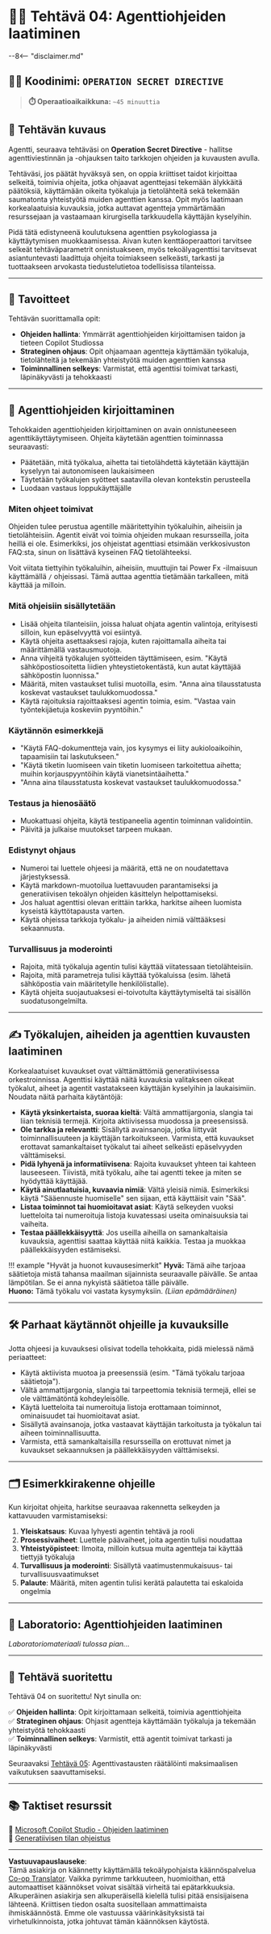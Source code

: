 <!--
CO_OP_TRANSLATOR_METADATA:
{
  "original_hash": "66d1f5ea2cc33dc690a5fc4a8e2a666e",
  "translation_date": "2025-10-17T05:32:09+00:00",
  "source_file": "docs/operative-preview/04-agent-instructions/README.md",
  "language_code": "fi"
}
-->
# 🕵️‍♂️ Tehtävä 04: Agenttiohjeiden laatiminen

--8<-- "disclaimer.md"

## 🕵️‍♂️ Koodinimi: `OPERATION SECRET DIRECTIVE`

> **⏱️ Operaatioaikaikkuna:** `~45 minuuttia`

## 🎯 Tehtävän kuvaus

Agentti, seuraava tehtäväsi on **Operation Secret Directive** - hallitse agenttiviestinnän ja -ohjauksen taito tarkkojen ohjeiden ja kuvausten avulla.

Tehtäväsi, jos päätät hyväksyä sen, on oppia kriittiset taidot kirjoittaa selkeitä, toimivia ohjeita, jotka ohjaavat agenttejasi tekemään älykkäitä päätöksiä, käyttämään oikeita työkaluja ja tietolähteitä sekä tekemään saumatonta yhteistyötä muiden agenttien kanssa. Opit myös laatimaan korkealaatuisia kuvauksia, jotka auttavat agentteja ymmärtämään resurssejaan ja vastaamaan kirurgisella tarkkuudella käyttäjän kyselyihin.

Pidä tätä edistyneenä koulutuksena agenttien psykologiassa ja käyttäytymisen muokkaamisessa. Aivan kuten kenttäoperaattori tarvitsee selkeät tehtäväparametrit onnistuakseen, myös tekoälyagenttisi tarvitsevat asiantuntevasti laadittuja ohjeita toimiakseen selkeästi, tarkasti ja tuottaakseen arvokasta tiedustelutietoa todellisissa tilanteissa.

---

## 🔎 Tavoitteet

Tehtävän suorittamalla opit:

- **Ohjeiden hallinta**: Ymmärrät agenttiohjeiden kirjoittamisen taidon ja tieteen Copilot Studiossa
- **Strateginen ohjaus**: Opit ohjaamaan agentteja käyttämään työkaluja, tietolähteitä ja tekemään yhteistyötä muiden agenttien kanssa
- **Toiminnallinen selkeys**: Varmistat, että agenttisi toimivat tarkasti, läpinäkyvästi ja tehokkaasti

---

## 📝 Agenttiohjeiden kirjoittaminen

Tehokkaiden agenttiohjeiden kirjoittaminen on avain onnistuneeseen agenttikäyttäytymiseen. Ohjeita käytetään agenttien toiminnassa seuraavasti:

- Päätetään, mitä työkalua, aihetta tai tietolähdettä käytetään käyttäjän kyselyyn tai autonomiseen laukaisimeen
- Täytetään työkalujen syötteet saatavilla olevan kontekstin perusteella
- Luodaan vastaus loppukäyttäjälle

### Miten ohjeet toimivat

Ohjeiden tulee perustua agentille määritettyihin työkaluihin, aiheisiin ja tietolähteisiin. Agentit eivät voi toimia ohjeiden mukaan resursseilla, joita heillä ei ole. Esimerkiksi, jos ohjeistat agenttiasi etsimään verkkosivuston FAQ:sta, sinun on lisättävä kyseinen FAQ tietolähteeksi.

Voit viitata tiettyihin työkaluihin, aiheisiin, muuttujin tai Power Fx -ilmaisuun käyttämällä `/` ohjeissasi. Tämä auttaa agenttia tietämään tarkalleen, mitä käyttää ja milloin.

### Mitä ohjeisiin sisällytetään

- Lisää ohjeita tilanteisiin, joissa haluat ohjata agentin valintoja, erityisesti silloin, kun epäselvyyttä voi esiintyä.
- Käytä ohjeita asettaaksesi rajoja, kuten rajoittamalla aiheita tai määrittämällä vastausmuotoja.
- Anna vihjeitä työkalujen syötteiden täyttämiseen, esim. "Käytä sähköpostiosoitetta liidien yhteystietokentästä, kun autat käyttäjää sähköpostin luonnissa."
- Määritä, miten vastaukset tulisi muotoilla, esim. "Anna aina tilausstatusta koskevat vastaukset taulukkomuodossa."
- Käytä rajoituksia rajoittaaksesi agentin toimia, esim. "Vastaa vain työntekijäetuja koskeviin pyyntöihin."

### Käytännön esimerkkejä

- "Käytä FAQ-dokumentteja vain, jos kysymys ei liity aukioloaikoihin, tapaamisiin tai laskutukseen."
- "Käytä tiketin luomiseen vain tiketin luomiseen tarkoitettua aihetta; muihin korjauspyyntöihin käytä vianetsintäaihetta."
- "Anna aina tilausstatusta koskevat vastaukset taulukkomuodossa."

### Testaus ja hienosäätö

- Muokattuasi ohjeita, käytä testipaneelia agentin toiminnan validointiin.
- Päivitä ja julkaise muutokset tarpeen mukaan.

### Edistynyt ohjaus

- Numeroi tai luettele ohjeesi ja määritä, että ne on noudatettava järjestyksessä.
- Käytä markdown-muotoilua luettavuuden parantamiseksi ja generatiivisen tekoälyn ohjeiden käsittelyn helpottamiseksi.
- Jos haluat agenttisi olevan erittäin tarkka, harkitse aiheen luomista kyseistä käyttötapausta varten.
- Käytä ohjeissa tarkkoja työkalu- ja aiheiden nimiä välttääksesi sekaannusta.

### Turvallisuus ja moderointi

- Rajoita, mitä työkaluja agentin tulisi käyttää viitatessaan tietolähteisiin.
- Rajoita, mitä parametreja tulisi käyttää työkaluissa (esim. lähetä sähköpostia vain määritetylle henkilölistalle).
- Käytä ohjeita suojautuaksesi ei-toivotulta käyttäytymiseltä tai sisällön suodatusongelmilta.

---

## ✍️ Työkalujen, aiheiden ja agenttien kuvausten laatiminen

Korkealaatuiset kuvaukset ovat välttämättömiä generatiivisessa orkestroinnissa. Agenttisi käyttää näitä kuvauksia valitakseen oikeat työkalut, aiheet ja agentit vastatakseen käyttäjän kyselyihin ja laukaisimiin. Noudata näitä parhaita käytäntöjä:

- **Käytä yksinkertaista, suoraa kieltä**: Vältä ammattijargonia, slangia tai liian teknisiä termejä. Kirjoita aktiivisessa muodossa ja preesensissä.
- **Ole tarkka ja relevantti**: Sisällytä avainsanoja, jotka liittyvät toiminnallisuuteen ja käyttäjän tarkoitukseen. Varmista, että kuvaukset erottavat samankaltaiset työkalut tai aiheet selkeästi epäselvyyden välttämiseksi.
- **Pidä lyhyenä ja informatiivisena**: Rajoita kuvaukset yhteen tai kahteen lauseeseen. Tiivistä, mitä työkalu, aihe tai agentti tekee ja miten se hyödyttää käyttäjää.
- **Käytä ainutlaatuisia, kuvaavia nimiä**: Vältä yleisiä nimiä. Esimerkiksi käytä "Sääennuste huomiselle" sen sijaan, että käyttäisit vain "Sää".
- **Listaa toiminnot tai huomioitavat asiat**: Käytä selkeyden vuoksi luetteloita tai numeroituja listoja kuvatessasi useita ominaisuuksia tai vaiheita.
- **Testaa päällekkäisyyttä**: Jos useilla aiheilla on samankaltaisia kuvauksia, agenttisi saattaa käyttää niitä kaikkia. Testaa ja muokkaa päällekkäisyyden estämiseksi.

!!! example "Hyvät ja huonot kuvausesimerkit"
    **Hyvä:** Tämä aihe tarjoaa säätietoja mistä tahansa maailman sijainnista seuraavalle päivälle. Se antaa lämpötilan. Se ei anna nykyistä säätietoa tälle päivälle.  
    **Huono:** Tämä työkalu voi vastata kysymyksiin. *(Liian epämääräinen)*

---

## 🛠️ Parhaat käytännöt ohjeille ja kuvauksille

Jotta ohjeesi ja kuvauksesi olisivat todella tehokkaita, pidä mielessä nämä periaatteet:

- Käytä aktiivista muotoa ja preesenssiä (esim. "Tämä työkalu tarjoaa säätietoja").
- Vältä ammattijargonia, slangia tai tarpeettomia teknisiä termejä, ellei se ole välttämätöntä kohdeyleisölle.
- Käytä luetteloita tai numeroituja listoja erottamaan toiminnot, ominaisuudet tai huomioitavat asiat.
- Sisällytä avainsanoja, jotka vastaavat käyttäjän tarkoitusta ja työkalun tai aiheen toiminnallisuutta.
- Varmista, että samankaltaisilla resursseilla on erottuvat nimet ja kuvaukset sekaannuksen ja päällekkäisyyden välttämiseksi.

---

## 🗂️ Esimerkkirakenne ohjeille

Kun kirjoitat ohjeita, harkitse seuraavaa rakennetta selkeyden ja kattavuuden varmistamiseksi:

1. **Yleiskatsaus**: Kuvaa lyhyesti agentin tehtävä ja rooli  
1. **Prosessivaiheet**: Luettele päävaiheet, joita agentin tulisi noudattaa  
1. **Yhteistyöpisteet**: Ilmoita, milloin kutsua muita agentteja tai käyttää tiettyjä työkaluja  
1. **Turvallisuus ja moderointi**: Sisällytä vaatimustenmukaisuus- tai turvallisuusvaatimukset  
1. **Palaute**: Määritä, miten agentin tulisi kerätä palautetta tai eskaloida ongelmia  

---

## 🧪 Laboratorio: Agenttiohjeiden laatiminen

*Laboratoriomateriaali tulossa pian...*

---

## 🎉 Tehtävä suoritettu

Tehtävä 04 on suoritettu! Nyt sinulla on:

✅ **Ohjeiden hallinta**: Opit kirjoittamaan selkeitä, toimivia agenttiohjeita  
✅ **Strateginen ohjaus**: Ohjasit agentteja käyttämään työkaluja ja tekemään yhteistyötä tehokkaasti  
✅ **Toiminnallinen selkeys**: Varmistit, että agentit toimivat tarkasti ja läpinäkyvästi  

Seuraavaksi [Tehtävä 05](../05-agent-responses/README.md): Agenttivastausten räätälöinti maksimaalisen vaikutuksen saavuttamiseksi.

---

## 📚 Taktiset resurssit

📖 [Microsoft Copilot Studio - Ohjeiden laatiminen](https://learn.microsoft.com/microsoft-copilot-studio/authoring-instructions)  
📖 [Generatiivisen tilan ohjeistus](https://learn.microsoft.com/microsoft-copilot-studio/guidance/generative-mode-guidance)

---

**Vastuuvapauslauseke**:  
Tämä asiakirja on käännetty käyttämällä tekoälypohjaista käännöspalvelua [Co-op Translator](https://github.com/Azure/co-op-translator). Vaikka pyrimme tarkkuuteen, huomioithan, että automaattiset käännökset voivat sisältää virheitä tai epätarkkuuksia. Alkuperäinen asiakirja sen alkuperäisellä kielellä tulisi pitää ensisijaisena lähteenä. Kriittisen tiedon osalta suositellaan ammattimaista ihmiskäännöstä. Emme ole vastuussa väärinkäsityksistä tai virhetulkinnoista, jotka johtuvat tämän käännöksen käytöstä.